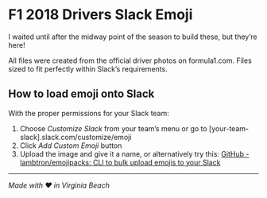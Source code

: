 # F1 2018 Drivers Slack Emoji
I waited until after the midway point of the season to build these, but they’re here!

All files were created from the official driver photos on formula1.com. Files sized to fit perfectly within Slack’s requirements.

## How to load emoji onto Slack
With the proper permissions for your Slack team:
1. Choose _Customize Slack_ from your team’s menu or go to [your-team-slack].slack.com/customize/emoji
2. Click _Add Custom Emoji_ button
3. Upload the image and give it a name, or alternatively try this: [GitHub - lambtron/emojipacks: CLI to bulk upload emojis to your Slack](https://github.com/lambtron/emojipacks)
- - - -
_Made with ❤️ in Virginia Beach_